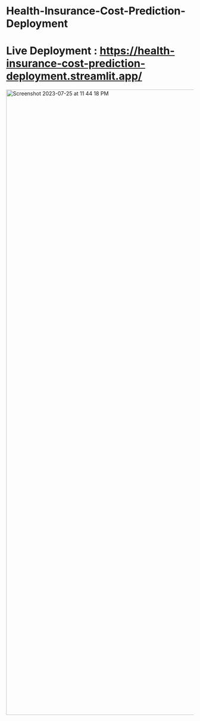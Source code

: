 # Health-Insurance-Cost-Prediction-Deployment

# Live Deployment : https://health-insurance-cost-prediction-deployment.streamlit.app/

<img width="1678" alt="Screenshot 2023-07-25 at 11 44 18 PM" src="https://github.com/Vrushabh-Pol/Health-Insurance-Cost-Prediction-Deployment/assets/126774806/8960f66a-1fc0-43a7-90b5-e438575e935e">
